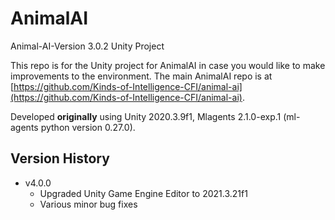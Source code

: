 # AnimalAI

Animal-AI-Version 3.0.2 Unity Project

This repo is for the Unity project for AnimalAI in case you would like to make improvements to the environment. The main AnimalAI repo is at [https://github.com/Kinds-of-Intelligence-CFI/animal-ai](https://github.com/Kinds-of-Intelligence-CFI/animal-ai).

Developed **originally** using Unity 2020.3.9f1, Mlagents 2.1.0-exp.1 (ml-agents python version 0.27.0).

## Version History

- v4.0.0
  - Upgraded Unity Game Engine Editor to 2021.3.21f1
  - Various minor bug fixes
